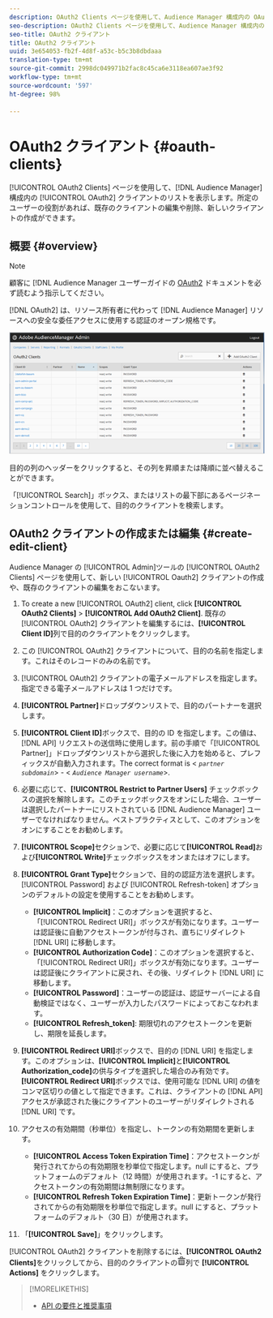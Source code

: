 ```yaml
---
description: OAuth2 Clients ページを使用して、Audience Manager 構成内の OAuth2 クライアントのリストを表示します。所定のユーザーの役割があれば、既存のクライアントの編集や削除、新しいクライアントの作成ができます。
seo-description: OAuth2 Clients ページを使用して、Audience Manager 構成内の OAuth2 クライアントのリストを表示します。所定のユーザーの役割があれば、既存のクライアントの編集や削除、新しいクライアントの作成ができます。
seo-title: OAuth2 クライアント
title: OAuth2 クライアント
uuid: 3e654053-fb2f-4d8f-a53c-b5c3b8dbdaaa
translation-type: tm+mt
source-git-commit: 2998dc049971b2fac8c45ca6e3118ea607ae3f92
workflow-type: tm+mt
source-wordcount: '597'
ht-degree: 98%

---
```



# OAuth2 クライアント {#oauth-clients}

[!UICONTROL OAuth2 Clients] ページを使用して、[!DNL Audience Manager] 構成内の [!UICONTROL OAuth2] クライアントのリストを表示します。所定のユーザーの役割があれば、既存のクライアントの編集や削除、新しいクライアントの作成ができます。

## 概要 {#overview}

<!-- c_oauth.xml -->

>[!NOTE]
>
>顧客に [!DNL Audience Manager ユーザーガイドの [OAuth2](https://docs.adobe.com/content/help/ja-JP/audience-manager/user-guide/api-and-sdk-code/rest-apis/aam-api-getting-started.html#oauth) ドキュメントを必ず読むよう指示してください。

[!DNL OAuth2] は、リソース所有者に代わって [!DNL Audience Manager] リソースへの安全な委任アクセスに使用する認証のオープン規格です。

![](assets/oauth.png)

目的の列のヘッダーをクリックすると、その列を昇順または降順に並べ替えることができます。

「[!UICONTROL Search]」ボックス、またはリストの最下部にあるページネーションコントロールを使用して、目的のクライアントを検索します。

## OAuth2 クライアントの作成または編集 {#create-edit-client}

<!-- t_create_edit_auth.xml -->

Audience Manager の [!UICONTROL Admin]ツールの [!UICONTROL OAuth2 Clients] ページを使用して、新しい [!UICONTROL Oauth2] クライアントの作成や、既存のクライアントの編集をおこないます。

1. To create a new [!UICONTROL OAuth2] client, click **[!UICONTROL OAuth2 Clients]** > **[!UICONTROL Add OAuth2 Client]**. 既存の [!UICONTROL OAuth2] クライアントを編集するには、**[!UICONTROL Client ID]**&#x200B;列で目的のクライアントをクリックします。
1. この [!UICONTROL OAuth2] クライアントについて、目的の名前を指定します。これはそのレコードのみの名前です。
1. [!UICONTROL OAuth2] クライアントの電子メールアドレスを指定します。指定できる電子メールアドレスは 1 つだけです。
1. **[!UICONTROL Partner]**&#x200B;ドロップダウンリストで、目的のパートナーを選択します。
1. **[!UICONTROL Client ID]**&#x200B;ボックスで、目的の ID を指定します。この値は、[!DNL API] リクエストの送信時に使用します。前の手順で「[!UICONTROL Partner]」ドロップダウンリストから選択した後に入力を始めると、プレフィックスが自動入力されます。The correct format is &lt; *`partner subdomain`*> - &lt; *`Audience Manager username`*>.
1. 必要に応じて、**[!UICONTROL Restrict to Partner Users]** チェックボックスの選択を解除します。このチェックボックスをオンにした場合、ユーザーは選択したパートナーにリストされている [!DNL Audience Manager] ユーザーでなければなりません。ベストプラクティスとして、このオプションをオンにすることをお勧めします。
1. **[!UICONTROL Scope]**&#x200B;セクションで、必要に応じて&#x200B;**[!UICONTROL Read]**&#x200B;および&#x200B;**[!UICONTROL Write]**&#x200B;チェックボックスをオンまたはオフにします。
1. **[!UICONTROL Grant Type]**&#x200B;セクションで、目的の認証方法を選択します。[!UICONTROL Password] および [!UICONTROL Refresh-token] オプションのデフォルトの設定を使用することをお勧めします。

   * **[!UICONTROL Implicit]**：このオプションを選択すると、「[!UICONTROL Redirect URI]」ボックスが有効になります。ユーザーは認証後に自動アクセストークンが付与され、直ちにリダイレクト [!DNL URI] に移動します。
   * **[!UICONTROL Authorization Code]**：このオプションを選択すると、「[!UICONTROL Redirect URI]」ボックスが有効になります。ユーザーは認証後にクライアントに戻され、その後、リダイレクト [!DNL URI] に移動します。
   * **[!UICONTROL Password]**：ユーザーの認証は、認証サーバーによる自動検証ではなく、ユーザーが入力したパスワードによっておこなわれます。
   * **[!UICONTROL Refresh_token]**: 期限切れのアクセストークンを更新し、期限を延長します。

1. **[!UICONTROL Redirect URI]**&#x200B;ボックスで、目的の [!DNL URI] を指定します。このオプションは、**[!UICONTROL Implicit]**&#x200B;と&#x200B;**[!UICONTROL Authorization_code]**&#x200B;の供与タイプを選択した場合のみ有効です。**[!UICONTROL Redirect URI]**&#x200B;ボックスでは、使用可能な [!DNL URI] の値をコンマ区切りの値として指定できます。これは、クライアントの [!DNL API] アクセスが承認された後にクライアントのユーザーがリダイレクトされる [!DNL URI] です。
1. アクセスの有効期間（秒単位）を指定し、トークンの有効期間を更新します。

   * **[!UICONTROL Access Token Expiration Time]**：アクセストークンが発行されてからの有効期限を秒単位で指定します。null にすると、プラットフォームのデフォルト（12 時間）が使用されます。-1 にすると、アクセストークンの有効期間は無制限になります。
   * **[!UICONTROL Refresh Token Expiration Time]**：更新トークンが発行されてからの有効期限を秒単位で指定します。null にすると、プラットフォームのデフォルト（30 日）が使用されます。

1. 「**[!UICONTROL Save]**」をクリックします。

[!UICONTROL OAuth2] クライアントを削除するには、**[!UICONTROL OAuth2 Clients]**&#x200B;をクリックしてから、目的のクライアントの![](assets/icon_delete.png)列で **[!UICONTROL Actions]** をクリックします。

>[!MORELIKETHIS]
>
>* [API の要件と推奨事項](../admin-oauth2/aam-admin-api-requirements.md)

